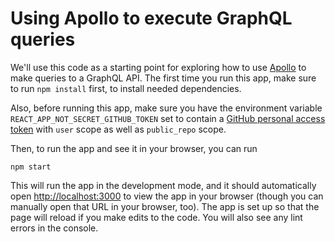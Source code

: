 # Using Apollo to execute GraphQL queries

We'll use this code as a starting point for exploring how to use [Apollo](https://www.apollographql.com/) to make queries to a GraphQL API.  The first time you run this app, make sure to run `npm install` first, to install needed dependencies.

Also, before running this app, make sure you have the environment variable `REACT_APP_NOT_SECRET_GITHUB_TOKEN` set to contain a [GitHub personal access token](https://help.github.com/articles/creating-an-access-token-for-command-line-use/) with `user` scope as well as `public_repo` scope.

Then, to run the app and see it in your browser, you can run
```
npm start
```
This will run the app in the development mode, and it should automatically open [http://localhost:3000](http://localhost:3000) to view the app in your browser (though you can manually open that URL in your browser, too).  The app is set up so that the page will reload if you make edits to the code.  You will also see any lint errors in the console.

